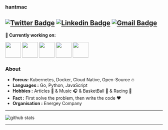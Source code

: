  ### hantmac 
[![Twitter Badge](https://img.shields.io/badge/-hantmac-1ca0f1?style=flat-square&logo=twitter&logoColor=white&link=https://twitter.com/hantmac)](https://twitter.com/hantmac)  [![Linkedin Badge](https://img.shields.io/badge/-cloud-blue?style=flat-square&logo=Linkedin&logoColor=white&link=https://www.linkedin.com/in/%E5%B1%B1%E6%9D%B0-%E9%9F%A9-543003102//)]( https://www.linkedin.com/in/%E5%B1%B1%E6%9D%B0-%E9%9F%A9-543003102/) [![Gmail Badge](https://img.shields.io/badge/-hantmac558@gmail.com-c14438?style=flat-square&logo=Gmail&logoColor=white&link=mailto:hantmac558@gmail.com)](mailto:hantmac558@gmail.com)
---------------------------------------------------------------------------------------------------------------------------------------------------------------------------------

**🌱 Currently working on:**

<code><a href="https://kubernetes.io/" target="_blank"><img height="50" src="https://www.vectorlogo.zone/logos/kubernetes/kubernetes-ar21.svg"></a></code>
<code><a href="https://www.docker.com/" target="_blank"><img height="50" src="https://www.vectorlogo.zone/logos/docker/docker-ar21.svg"></a></code>
<code><a href="https://go.dev/" target="_blank"><img height="50" src="https://www.vectorlogo.zone/logos/golang/golang-icon.svg"></a></code>
<code><a href="https://www.python.org/" target="_blank"><img height="50" src="https://www.vectorlogo.zone/logos/python/python-ar21.svg"></a></code>
<code><a href="https://microservices.io/" target="_blank"><img height="50" src="https://comunytek.com/wp-content/uploads/2017/03/Microservices.png"></a></code>

### About
 
- **Forcus:** Kubernetes, Docker, Cloud Native, Open-Source :fire:	
-  **Languages :** Go, Python, JavaScript
-  **Hobbies :** Articles :book: & Music :headphones: & BasketBall :basketball: & Racing :car:
-  **Fact :** First solve the problem, then write the code :heart: 
-  **Organisation :** Energey Company

---------------------------------------------------------------------------------------------------------------------------------------------------------------------------------

![github stats](https://github-readme-stats.vercel.app/api?username=Jeremy&show_icons=true)

---------------------------------------------------------------------------------------------------------------------------------------------------------------------------------


